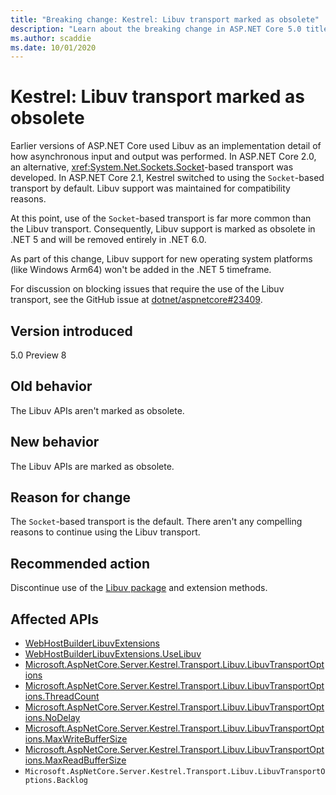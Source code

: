 ```yaml
---
title: "Breaking change: Kestrel: Libuv transport marked as obsolete"
description: "Learn about the breaking change in ASP.NET Core 5.0 titled Kestrel: Libuv transport marked as obsolete"
ms.author: scaddie
ms.date: 10/01/2020
---
```

# Kestrel: Libuv transport marked as obsolete

Earlier versions of ASP.NET Core used Libuv as an implementation detail of how asynchronous input and output was performed. In ASP.NET Core 2.0, an alternative, <xref:System.Net.Sockets.Socket>-based transport was developed. In ASP.NET Core 2.1, Kestrel switched to using the `Socket`-based transport by default. Libuv support was maintained for compatibility reasons.

At this point, use of the `Socket`-based transport is far more common than the Libuv transport. Consequently, Libuv support is marked as obsolete in .NET 5 and will be removed entirely in .NET 6.0.

As part of this change, Libuv support for new operating system platforms (like Windows Arm64) won't be added in the .NET 5 timeframe.

For discussion on blocking issues that require the use of the Libuv transport, see the GitHub issue at [dotnet/aspnetcore#23409](https://github.com/dotnet/aspnetcore/issues/23409).

## Version introduced

5.0 Preview 8

## Old behavior

The Libuv APIs aren't marked as obsolete.

## New behavior

The Libuv APIs are marked as obsolete.

## Reason for change

The `Socket`-based transport is the default. There aren't any compelling reasons to continue using the Libuv transport.

## Recommended action

Discontinue use of the [Libuv package](https://www.nuget.org/packages/Libuv) and extension methods.

## Affected APIs

- [WebHostBuilderLibuvExtensions](/dotnet/api/microsoft.aspnetcore.hosting.webhostbuilderlibuvextensions?view=aspnetcore-3.0&preserve-view=false)
- [WebHostBuilderLibuvExtensions.UseLibuv](/dotnet/api/microsoft.aspnetcore.hosting.webhostbuilderlibuvextensions.uselibuv?view=aspnetcore-3.0&preserve-view=false)
- [Microsoft.AspNetCore.Server.Kestrel.Transport.Libuv.LibuvTransportOptions](/dotnet/api/microsoft.aspnetcore.server.kestrel.transport.libuv.libuvtransportoptions?view=aspnetcore-3.0&preserve-view=false)
- [Microsoft.AspNetCore.Server.Kestrel.Transport.Libuv.LibuvTransportOptions.ThreadCount](/dotnet/api/microsoft.aspnetcore.server.kestrel.transport.libuv.libuvtransportoptions.threadcount?view=aspnetcore-3.0&preserve-view=false)
- [Microsoft.AspNetCore.Server.Kestrel.Transport.Libuv.LibuvTransportOptions.NoDelay](/dotnet/api/microsoft.aspnetcore.server.kestrel.transport.libuv.libuvtransportoptions.nodelay?view=aspnetcore-3.0&preserve-view=false)
- [Microsoft.AspNetCore.Server.Kestrel.Transport.Libuv.LibuvTransportOptions.MaxWriteBufferSize](/dotnet/api/microsoft.aspnetcore.server.kestrel.transport.libuv.libuvtransportoptions.maxwritebuffersize?view=aspnetcore-3.0&preserve-view=false)
- [Microsoft.AspNetCore.Server.Kestrel.Transport.Libuv.LibuvTransportOptions.MaxReadBufferSize](/dotnet/api/microsoft.aspnetcore.server.kestrel.transport.libuv.libuvtransportoptions.maxreadbuffersize?view=aspnetcore-3.0&preserve-view=false)
- `Microsoft.AspNetCore.Server.Kestrel.Transport.Libuv.LibuvTransportOptions.Backlog`

<!--

### Category

ASP.NET Core

### Affected APIs

- `T:Microsoft.AspNetCore.Hosting.WebHostBuilderLibuvExtensions`
- `Overload:Microsoft.AspNetCore.Hosting.WebHostBuilderLibuvExtensions.UseLibuv`
- `T:Microsoft.AspNetCore.Server.Kestrel.Transport.Libuv.LibuvTransportOptions`
- `P:Microsoft.AspNetCore.Server.Kestrel.Transport.Libuv.LibuvTransportOptions.ThreadCount`
- `P:Microsoft.AspNetCore.Server.Kestrel.Transport.Libuv.LibuvTransportOptions.NoDelay`
- `P:Microsoft.AspNetCore.Server.Kestrel.Transport.Libuv.LibuvTransportOptions.MaxWriteBufferSize`
- `P:Microsoft.AspNetCore.Server.Kestrel.Transport.Libuv.LibuvTransportOptions.MaxReadBufferSize`
- `P:Microsoft.AspNetCore.Server.Kestrel.Transport.Libuv.LibuvTransportOptions.Backlog`

-->
